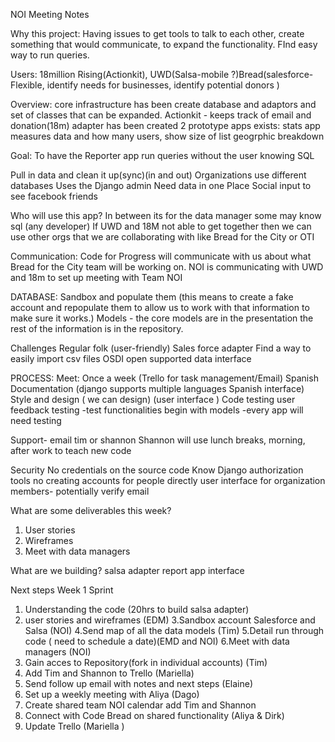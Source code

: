 NOI Meeting Notes

Why this project: Having issues to get tools to talk to each other, create something that would communicate, to expand the functionality. FInd easy way to run queries.

Users: 18million Rising(Actionkit), UWD(Salsa-mobile ?)Bread(salesforce- Flexible, identify needs for businesses, identify potential donors )

Overview: core infrastructure has been create database and adaptors and set of classes that can be expanded. 
Actionkit - keeps track of  email and donation(18m) adapter has been created 
2 prototype apps exists: 
stats app measures data and how many users, show size of list
geogrphic breakdown

Goal: To have the Reporter app run queries without the user knowing SQL

Pull in data and clean it up(sync)(in and out)
Organizations use different databases 
Uses the Django admin 
Need data in one Place 
Social input to see facebook friends

Who will use this app?
In between its for the data manager some may know sql (any developer)
If UWD and 18M not able to get together then we can use other orgs that we are collaborating with like Bread for the City or OTI

Communication: 
Code for Progress will communicate with us about what Bread for the City team will be working on.
NOI is communicating with UWD and 18m to set up meeting with Team NOI

DATABASE: 
Sandbox and populate them (this means to create a fake account and repopulate them to allow us to work with that information to make sure it works.)
Models - the core models are in the presentation the rest of the information is in the repository.


 Challenges
Regular folk (user-friendly)
Sales force adapter
Find a way to easily import csv files 
OSDI open supported data interface 


PROCESS: 
Meet: Once a week (Trello for task management/Email)
Spanish Documentation (django supports multiple languages Spanish interface)
Style and design ( we can design) (user interface )
Code testing user feedback testing
	-test functionalities begin with models
	-every app will need testing 

Support-  email tim or shannon 
Shannon will use lunch breaks, morning, after work to teach new code

Security
No credentials on the source code
Know Django authorization tools no 
creating accounts for people directly
user interface for organization members- potentially verify email

What are some deliverables this week?
1. User stories
2. Wireframes
3. Meet with data managers

What are we building?
salsa adapter 
report app interface

Next steps 
Week 1 Sprint  
1. Understanding the code  (20hrs to build salsa adapter) 
2. user stories and wireframes (EDM)
3.Sandbox account Salesforce and Salsa (NOI)
4.Send map of all the data models (Tim)
5.Detail run through code ( need to schedule a date)(EMD and NOI)
6.Meet with data managers (NOI)
7. Gain acces to Repository(fork in individual accounts) (Tim)
8. Add Tim and Shannon to Trello (Mariella)
9. Send follow up email with notes and next steps (Elaine)
10. Set up a weekly meeting with Aliya (Dago) 
11. Create shared team NOI calendar add Tim and Shannon 
12. Connect with Code Bread on shared functionality (Aliya & Dirk) 
13. Update Trello (Mariella )